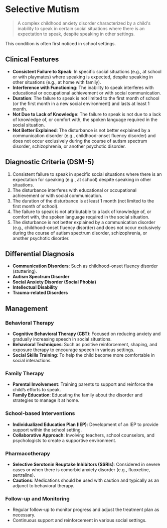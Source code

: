 # Selective Mutism

> A complex childhood anxiety disorder characterized by a child's inability to speak in certain social situations where there is an expectation to speak, despite speaking in other settings.

This condition is often first noticed in school settings.

## Clinical Features

- **Consistent Failure to Speak**: In specific social situations (e.g., at school or with playmates) where speaking is expected, despite speaking in other situations (e.g., at home with family).
- **Interference with Functioning**: The inability to speak interferes with educational or occupational achievement or with social communication.
- **Duration**: The failure to speak is not limited to the first month of school (or the first month in a new social environment) and lasts at least 1 month.
- **Not Due to Lack of Knowledge**: The failure to speak is not due to a lack of knowledge of, or comfort with, the spoken language required in the social situation.
- **Not Better Explained**: The disturbance is not better explained by a communication disorder (e.g., childhood-onset fluency disorder) and does not occur exclusively during the course of autism spectrum disorder, schizophrenia, or another psychotic disorder.

## Diagnostic Criteria (DSM-5)

1. Consistent failure to speak in specific social situations where there is an expectation for speaking (e.g., at school) despite speaking in other situations.
2. The disturbance interferes with educational or occupational achievement or with social communication.
3. The duration of the disturbance is at least 1 month (not limited to the first month of school).
4. The failure to speak is not attributable to a lack of knowledge of, or comfort with, the spoken language required in the social situation.
5. The disturbance is not better explained by a communication disorder (e.g., childhood-onset fluency disorder) and does not occur exclusively during the course of autism spectrum disorder, schizophrenia, or another psychotic disorder.

## Differential Diagnosis

- **Communication Disorders**: Such as childhood-onset fluency disorder (stuttering).
- **Autism Spectrum Disorder**
- **Social Anxiety Disorder (Social Phobia)**
- **Intellectual Disability**
- **Trauma-related Disorders**

## Management

### Behavioral Therapy

- **Cognitive Behavioral Therapy (CBT)**: Focused on reducing anxiety and gradually increasing speech in social situations.
- **Behavioral Techniques**: Such as positive reinforcement, shaping, and exposure therapy to encourage speech in various settings.
- **Social Skills Training**: To help the child become more comfortable in social interactions.

### Family Therapy

- **Parental Involvement**: Training parents to support and reinforce the child’s efforts to speak.
- **Family Education**: Educating the family about the disorder and strategies to manage it at home.

### School-based Interventions

- **Individualized Education Plan (IEP)**: Development of an IEP to provide support within the school setting.
- **Collaborative Approach**: Involving teachers, school counselors, and psychologists to create a supportive environment.

### Pharmacotherapy

- **Selective Serotonin Reuptake Inhibitors (SSRIs)**: Considered in severe cases or when there is comorbid anxiety disorder (e.g., fluoxetine, sertraline).
- **Cautions**: Medications should be used with caution and typically as an adjunct to behavioral therapy.

### Follow-up and Monitoring

- Regular follow-up to monitor progress and adjust the treatment plan as necessary.
- Continuous support and reinforcement in various social settings.
